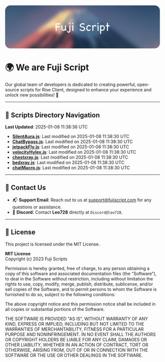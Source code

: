 ![Banner](.github/b.webp)

# 🌍 **We are Fuji Script**

Our global team of developers is dedicated to creating powerful, open-source scripts for Rise Client, designed to enhance your experience and unlock new possibilities! 🌟

---
<!-- SCRIPTS_NAVIGATION_START -->
## 📂 **Scripts Directory Navigation**

**Last Updated**: 2025-01-08 11:38:36 UTC

- **[SilentAura.js](scripts/SilentAura.js)**: Last modified on 2025-01-08 11:38:30 UTC
- **[ChatBypass.js](scripts/ChatBypass.js)**: Last modified on 2025-01-08 11:38:30 UTC
- **[jetpackFly.js](scripts/jetpackFly.js)**: Last modified on 2025-01-08 11:38:30 UTC
- **[velocityHylex.js](scripts/velocityHylex.js)**: Last modified on 2025-01-08 11:38:30 UTC
- **[chestxray.js](scripts/chestxray.js)**: Last modified on 2025-01-08 11:38:30 UTC
- **[bedxray.js](scripts/bedxray.js)**: Last modified on 2025-01-08 11:38:30 UTC
- **[chatMacro.js](scripts/chatMacro.js)**: Last modified on 2025-01-08 11:38:30 UTC

<!-- SCRIPTS_NAVIGATION_END -->

---

## 💬 **Contact Us**  
- 📬 **Support Email**: Reach out to us at [support@fujiscript.com](mailto:support@fujiscript.com) for any questions or assistance.  
- 💬 **Discord**: Contact **Leo728** directly at `Discord@leo728`.

---

## 📜 **License**

This project is licensed under the MIT License.  

**MIT License**  
Copyright (c) 2023 Fuji Scripts  

Permission is hereby granted, free of charge, to any person obtaining a copy of this software and associated documentation files (the "Software"), to deal in the Software without restriction, including without limitation the rights to use, copy, modify, merge, publish, distribute, sublicense, and/or sell copies of the Software, and to permit persons to whom the Software is furnished to do so, subject to the following conditions:  

The above copyright notice and this permission notice shall be included in all copies or substantial portions of the Software.  

THE SOFTWARE IS PROVIDED "AS IS", WITHOUT WARRANTY OF ANY KIND, EXPRESS OR IMPLIED, INCLUDING BUT NOT LIMITED TO THE WARRANTIES OF MERCHANTABILITY, FITNESS FOR A PARTICULAR PURPOSE AND NONINFRINGEMENT. IN NO EVENT SHALL THE AUTHORS OR COPYRIGHT HOLDERS BE LIABLE FOR ANY CLAIM, DAMAGES OR OTHER LIABILITY, WHETHER IN AN ACTION OF CONTRACT, TORT OR OTHERWISE, ARISING FROM, OUT OF OR IN CONNECTION WITH THE SOFTWARE OR THE USE OR OTHER DEALINGS IN THE SOFTWARE.  

